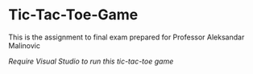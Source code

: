 # Tic-Tac-Toe-Game
This is the assignment to final exam prepared for Professor Aleksandar Malinovic

*Require Visual Studio to run this tic-tac-toe game*
